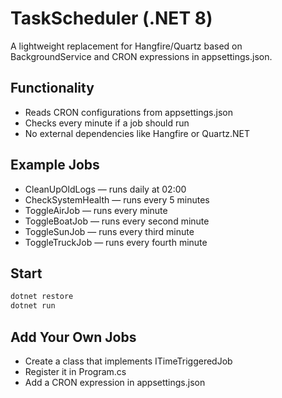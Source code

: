 # TaskScheduler (.NET 8)

A lightweight replacement for Hangfire/Quartz based on BackgroundService and CRON expressions in appsettings.json.

## Functionality

- Reads CRON configurations from appsettings.json
- Checks every minute if a job should run
- No external dependencies like Hangfire or Quartz.NET

## Example Jobs
- CleanUpOldLogs — runs daily at 02:00
- CheckSystemHealth — runs every 5 minutes
- ToggleAirJob — runs every minute
- ToggleBoatJob — runs every second minute
- ToggleSunJob — runs every third minute
- ToggleTruckJob — runs every fourth minute

## Start

```bash
dotnet restore
dotnet run
```

## Add Your Own Jobs
- Create a class that implements ITimeTriggeredJob
- Register it in Program.cs
- Add a CRON expression in appsettings.json
